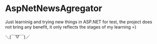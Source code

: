 # AspNetNewsAgregator

Just learninig and trying new things in ASP.NET for test, the project does not bring any benefit, it only reflects the stages of my learning =)
   
   ＼(￣▽￣)／
